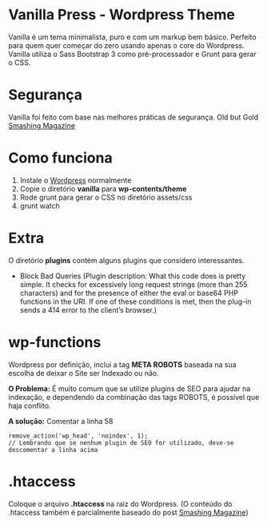 
# Vanilla Press - Wordpress Theme
Vanilla é um tema minimalista, puro e com um markup bem básico.
Perfeito para quem quer começar do zero usando apenas o core do Wordpress.
Vanilla utiliza o Sass Bootstrap 3 como pré-processador e Grunt para gerar o CSS.

# Segurança
Vanilla foi feito com base nas melhores práticas de segurança. Old but Gold [Smashing Magazine](http://wp.smashingmagazine.com/2010/07/01/10-useful-wordpress-security-tweaks/)

# Como funciona
1. Instale o [Wordpress](http://wordpress.org/) normalmente
2. Copie o diretório **vanilla** para **wp-contents/theme**
3. Rode grunt para gerar o CSS no diretório assets/css
4. grunt watch

# Extra
O diretório **plugins** contém alguns plugins que considero interessantes.
- Block Bad Queries (Plugin description: What this code does is pretty simple. It checks for excessively long request strings (more than 255 characters) and for the presence of either the eval or base64 PHP functions in the URI. If one of these conditions is met, then the plug-in sends a 414 error to the client’s browser.)

# wp-functions
Wordpress por definição, inclui a tag **META ROBOTS** baseada na sua escolha de deixar o Site ser Indexado ou não.

**O Problema:** É muito comum que se utilize plugins de SEO para ajudar na indexação, e dependendo da combinação das tags ROBOTS, é possível que haja conflito.

**A solução:**
Comentar a linha 58

    remove_action('wp_head', 'noindex', 1);
    // Lembrando que se nenhum plugin de SEO for utilizado, deve-se descomentar a linha acima

# .htaccess
Coloque o arquivo **.htaccess** na raiz do Wordpress.
(O conteúdo do .htaccess também é parcialmente baseado do post [Smashing Magazine](http://wp.smashingmagazine.com/2010/07/01/10-useful-wordpress-security-tweaks/))
